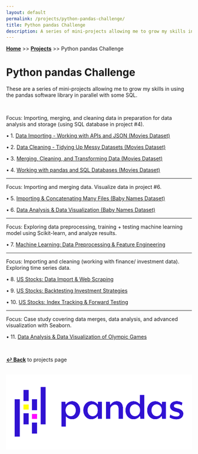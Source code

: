 ```yaml
---
layout: default
permalink: /projects/python-pandas-challenge/
title: Python pandas Challenge
description: A series of mini-projects allowing me to grow my skills in using the pandas software library.
---
```

**[Home](../../)** >> **[Projects](/projects/)** >> Python pandas Challenge

# Python pandas Challenge

These are a series of mini-projects allowing me to grow my skills in using the pandas software library in parallel with some SQL.

<br>

Focus: Importing, merging, and cleaning data in preparation for data analysis and storage (using SQL database in project #4).

• 1. [Data Importing - Working with APIs and JSON (Movies Dataset)](#)

• 2. [Data Cleaning - Tidying Up Messy Datasets (Movies Dataset)](#)

• 3. [Merging, Cleaning, and Transforming Data (Movies Dataset)](#)

• 4. [Working with pandas and SQL Databases (Movies Dataset)](#)

-------
Focus: Importing and merging data. Visualize data in project #6.

• 5. [Importing & Concatenating Many Files (Baby Names Dataset)](#)

• 6. [Data Analysis & Data Visualization (Baby Names Dataset)](#)

-------
Focus: Exploring data preprocessing, training + testing machine learning model using Scikit-learn, and analyze results.

• 7. [Machine Learning: Data Preprocessing & Feature Engineering](#)

-------
Focus: Importing and cleaning (working with finance/ investment data). Exploring time series data.

• 8. [US Stocks: Data Import & Web Scraping](#)

• 9. [US Stocks: Backtesting Investment Strategies](#)

• 10. [US Stocks: Index Tracking & Forward Testing](#)

-------
Focus: Case study covering data merges, data analysis, and advanced visualization with Seaborn.

• 11. [Data Analysis & Data Visualization of Olympic Games](#)

<br>

**[↩ Back](../)** to projects page

<br>

<img src="/projects/pandas_project_challenge/pandas_logo.png" alt="pandas_logo" style="filter: brightness(2.5);">
